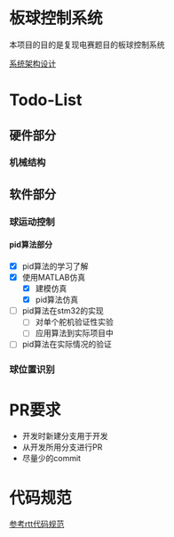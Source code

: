 # 板球控制系统

本项目的目的是复现电赛题目的板球控制系统

[系统架构设计](/documentation/板球控制系统.pdf)

# Todo-List

## 硬件部分
### 机械结构

## 软件部分
### 球运动控制
#### pid算法部分
- [x] pid算法的学习了解
- [x] 使用MATLAB仿真
  - [x] 建模仿真
  - [x] pid算法仿真
- [ ] pid算法在stm32的实现
  - [ ] 对单个舵机验证性实验
  - [ ] 应用算法到实际项目中
- [ ] pid算法在实际情况的验证

### 球位置识别

# PR要求
+ 开发时新建分支用于开发
+ 从开发所用分支进行PR
+ 尽量少的commit

# 代码规范
[参考rtt代码规范](https://github.com/RT-Thread/rt-thread/blob/master/documentation/coding_style_cn.md)